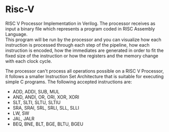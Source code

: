 # Risc-V
RISC V Processor Implementation in Verilog. The processor receives as input a binary file which represents a program coded in RISC Assembly Language.  
This program will be run by the processor and you can visualize how each instruction is processed through each step of the pipeline, how each instruction is encoded, how the immediates are generated in order to fit the fixed size of the instruction or how the registers and the memory change with each clock cycle.

The processor can't process all operations possible on a RISC V Processor, it follows a smaller Instruction Set Architecture that is suitable for executing simple C programs. The following accepted instructions are: 
 - ADD, ADDI, SUB, MUL
 - AND, ANDI, OR, ORI, XOR, XORI
 - SLT, SLTI, SLTU, SLTIU
 - SRA, SRAI, SRL, SRLI, SLL, SLLI
 - LW, SW
 - JAL, JALR
 - BEQ, BNE, BLT, BGE, BLTU, BGEU